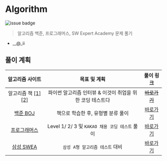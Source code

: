 # Algorithm

![issue badge](https://img.shields.io/badge/Python-3.7.6-blue) 

> 알고리즘 백준, 프로그래머스, SW Expert Academy 문제 풀기

- __@_ii

## 풀이 계획
|알고리즘 사이트|목표 및 계획|풀이 링크|
|:---:|:---:|:---:|
|알고리즘 책 [[1]](https://book.naver.com/bookdb/book_detail.nhn?bid=16406247) [[2]](https://book.naver.com/bookdb/book_detail.nhn?bid=16439154)|파이썬 알고리즘 인터뷰 & 이것이 취업을 위한 코딩 테스트다|~~[바로가기](https://github.com/seu0313/Algorithm/tree/master/)~~|
|[백준 BOJ](https://www.acmicpc.net)|책으로 학습한 후, 유형별 분류 풀이|[바로가기](https://github.com/seu0313/Algorithm/tree/master/BOJ)|
|[프로그래머스](https://programmers.co.kr/learn/challenges)|Level 1/ 2/ 3 및 `KAKAO 채용 코딩 테스트` 풀이|[바로가기](https://github.com/seu0313/Algorithm/tree/master/Programmers)|
|[삼성 SWEA](https://swexpertacademy.com/main/main.do)|`삼성 A형 알고리즘 테스트` 대비|[바로가기](https://github.com/seu0313/Algorithm/tree/master/SWEA)|

